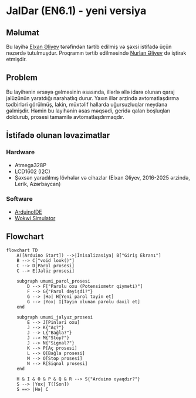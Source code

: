 # JalDar (EN6.1) - yeni versiya

## Məlumat
Bu layihə [Elxan Əliyev](https://github.com/elkhan-aliyev) tərəfindən tərtib edilmiş və şəxsi istifadə üçün nəzərdə tutulmuşdur. Proqramın tərtib edilməsində [Nurlan Əliyev](https://github.com/nurlan-aliyev) də iştirak etmişdir. 

## Problem
Bu layihənin ərsəyə gəlməsinin əsasında, illərlə əllə idarə olunan qaraj jalüzünün yaratdığı narahatlıq durur. Yaxın illər ərzində avtomatlaşdırma tədbirləri görülmüş, lakin, müxtəlif hallarda uğursuzluqlar meydana gəlmişdir. Həmin bu layihənin əsas məqsədi, geridə qalan boşluqları doldurub, prosesi tamamilə avtomatlaşdırmaqdır. 

## İstifadə olunan ləvazimatlar 

### Hardware 
- Atmega328P
- LCD1602 (I2C)
- Şəxsən yaradılmış lövhələr və cihazlar (Elxan Əliyev, 2016-2025 ərzində, Lerik, Azərbaycan)

### Software
- [ArduinoIDE](https://www.arduino.cc/en/software)
- [Wokwi Simulator](https://wokwi.com/projects/421055215095632897)

## Flowchart
 
```mermaid
flowchart TD
    A([Arduino Start]) -->|İnisalizasiya| B["Giriş Ekranı"]
    B --> C["void look()"]
    C --> D[Parol prosesi]
    C --> E[Jalüz prosesi]

    subgraph umumi_parol_prosesi
        D --> F["Parolu oxu (Potensiometr qiyməti)"]
        F --> G{"Parol dəyişdi?"}
        G --> |Hə| H[Yeni parol təyin et]
        G --> |Yox| I[Təyin olunan parolu daxil et]
    end

    subgraph umumi_jalyuz_prosesi
        E --> J[Pinləri oxu]
        J --> K{"Aç?"}
        J --> L{"Bağla?"}
        J --> M{"Stop?"}
        J --> N{"Signal?"}
        K --> P[Aç prosesi]
        L --> Q[Bağla prosesi]
        M --> O[Stop prosesi]
        N --> R[Siqnal prosesi]
    end

    H & I & O & P & Q & R --> S{"Arduino oyaqdır?"}
    S --> |Yox| T([Son])
    S ==> |Hə| C

```
